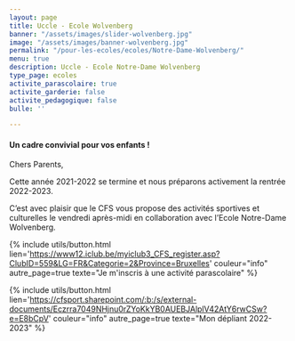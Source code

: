 ```yaml
---
layout: page
title: Uccle - Ecole Wolvenberg
banner: "/assets/images/slider-wolvenberg.jpg"
image: "/assets/images/banner-wolvenberg.jpg"
permalink: "/pour-les-ecoles/ecoles/Notre-Dame-Wolvenberg/"
menu: true
description: Uccle - Ecole Notre-Dame Wolvenberg
type_page: ecoles
activite_parascolaire: true
activite_garderie: false
activite_pedagogique: false
bulle: ''

---
```

#### **Un cadre convivial pour vos enfants !**

Chers Parents,

Cette année 2021-2022 se termine et nous préparons activement la rentrée 2022-2023.

C’est avec plaisir que le CFS vous propose des activités sportives et culturelles le vendredi après-midi en collaboration avec l’Ecole Notre-Dame Wolvenberg.

{% include utils/button.html  
lien='https://www12.iclub.be/myiclub3_CFS_register.asp?ClubID=559&LG=FR&Categorie=2&Province=Bruxelles' couleur="info" autre_page=true texte="Je m'inscris à une activité parascolaire" %}

{% include utils/button.html lien='https://cfsport.sharepoint.com/:b:/s/external-documents/Eczrra7049NHjnu0rZYoKkYB0AUEBJAlplV42AtY6rwCSw?e=E8bCpV' couleur="info" autre_page=true texte="Mon dépliant 2022-2023" %}